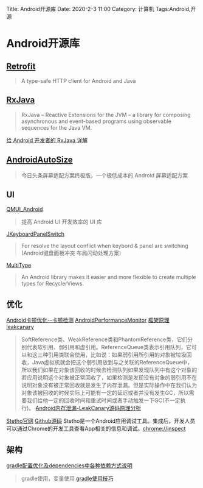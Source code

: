 Title: Android开源库
Date: 2020-2-3 11:00
Category: 计算机
Tags:Android,开源

# Android开源库

## [Retrofit](https://square.github.io/retrofit/)

>A type-safe HTTP client for Android and Java

## [RxJava](https://github.com/ReactiveX/RxJava)

>RxJava – Reactive Extensions for the JVM – a library for composing asynchronous and event-based programs using observable sequences for the Java VM.

[给 Android 开发者的 RxJava 详解](https://gank.io/post/560e15be2dca930e00da1083)

## [AndroidAutoSize](https://github.com/JessYanCoding/AndroidAutoSize)

>今日头条屏幕适配方案终极版，一个极低成本的 Android 屏幕适配方案

## UI

[QMUI_Android](https://github.com/Tencent/QMUI_Android)
>提高 Android UI 开发效率的 UI 库

[JKeyboardPanelSwitch](https://github.com/Jacksgong/JKeyboardPanelSwitch)
>For resolve the layout conflict when keybord & panel are switching (Android键盘面板冲突 布局闪动处理方案)

[MultiType](https://github.com/drakeet/MultiType)

>An Android library makes it easier and more flexible to create multiple types for RecyclerViews.

## 优化
[Android卡顿优化--卡顿检测](https://blog.csdn.net/gs344937933/article/details/89815855)
[AndroidPerformanceMonitor](https://github.com/markzhai/AndroidPerformanceMonitor/blob/master/README_CN.md) [框架原理](http://blog.zhaiyifan.cn/2016/01/16/BlockCanaryTransparentPerformanceMonitor/)
[leakcanary](https://square.github.io/leakcanary/getting_started/)
>SoftReference类、WeakReference类和PhantomReference类，它们分别代表软引用、弱引用和虚引用。ReferenceQueue类表示引用队列，它可以和这三种引用类联合使用，比如说：如果弱引用所引用的对象被垃圾回收，Java虚拟机就会把这个弱引用放到与之关联的ReferenceQueue中，所以我们如果在对象该回收的时候去检测队列如果发现队列中有这个对象的若应用说明这个对象被正常回收了，如果检测是发现没有对象的弱引用不在说明对象没有被正常回收就是发生了内存泄漏。但是实际操作中在我们认为对象该被回收的时候实际上可能有一定的延迟或者并没有发生GC，所以需要我们给他一定的回收时间和重试时间或者手动触发一下GC(不一定执行)。
[Android内存泄漏-LeakCanary源码原理分析](https://blog.csdn.net/u011148116/article/details/106762665)

[Stetho官网](http://facebook.github.io/stetho/) [Github源码](https://github.com/facebook/stetho)
Stetho是一个Android应用调试工具。集成后，开发人员可以通过Chrome的开发工具查看App相关的信息和调试。[chrome://inspect](chrome://inspect)

## 架构
[gradle配置优化及dependencies中各种依赖方式说明](https://blog.csdn.net/jinfulin/article/details/80421927)
>gradle使用，变量使用
[gradle使用技巧](https://blog.csdn.net/u012982629/article/details/81121717)
